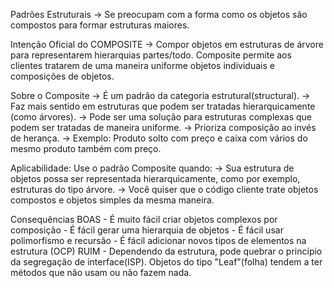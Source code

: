 Padrões Estruturais
    -> Se preocupam com a forma como os objetos são compostos para
       formar estruturas maiores.

Intenção Oficial do COMPOSITE
    ->         Compor objetos em estruturas de árvore para representarem
               hierarquias partes/todo. Composite permite aos clientes
               tratarem de uma maneira uniforme objetos individuais
               e composições de objetos.

Sobre o Composite
    -> É um padrão da categoria estrutural(structural).
    -> Faz mais sentido em estruturas que podem ser tratadas hierarquicamente
       (como árvores).
    -> Pode ser uma solução para estruturas complexas que podem ser tratadas
       de maneira uniforme.
    -> Prioriza composição ao invés de herança.
    -> Exemplo: Produto solto com preço e caixa com vários do mesmo produto
       também com preço.

Aplicabilidade:
    Use o padrão Composite quando:
        -> Sua estrutura de objetos possa ser representada hierarquicamente,
           como por exemplo, estruturas do tipo árvore.
        -> Você quiser que o código cliente trate objetos compostos e objetos
           simples da mesma maneira.

Consequências
    BOAS
        - É muito fácil criar objetos complexos por composição
        - É fácil gerar uma hierarquia de objetos
        - É fácil usar polimorfismo e recursão
        - É fácil adicionar novos tipos de elementos na estrutura (OCP)
    RUIM
        - Dependendo da estrutura, pode quebrar o princípio da segregação de
          interface(ISP). Objetos do tipo "Leaf"(folha) tendem a ter métodos
          que não usam ou não fazem nada. 